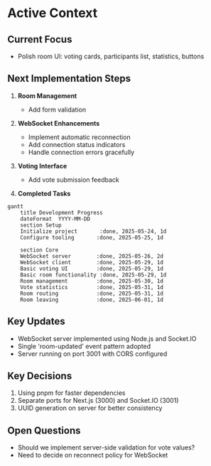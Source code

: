 # Active Context

## Current Focus
- Polish room UI: voting cards, participants list, statistics, buttons

## Next Implementation Steps

1. **Room Management**
   - Add form validation

2. **WebSocket Enhancements**
   - Implement automatic reconnection
   - Add connection status indicators
   - Handle connection errors gracefully

3. **Voting Interface**
   - Add vote submission feedback

4. **Completed Tasks**
```mermaid
gantt
    title Development Progress
    dateFormat  YYYY-MM-DD
    section Setup
    Initialize project       :done, 2025-05-24, 1d
    Configure tooling       :done, 2025-05-25, 1d
    
    section Core
    WebSocket server        :done, 2025-05-26, 2d
    WebSocket client        :done, 2025-05-29, 1d
    Basic voting UI         :done, 2025-05-29, 1d
    Basic room functionality :done, 2025-05-29, 1d
    Room management         :done, 2025-05-30, 1d
    Vote statistics         :done, 2025-05-31, 1d
    Room routing            :done, 2025-05-31, 1d
    Room leaving            :done, 2025-06-01, 1d
```

## Key Updates
- WebSocket server implemented using Node.js and Socket.IO
- Single 'room-updated' event pattern adopted
- Server running on port 3001 with CORS configured

## Key Decisions
1. Using pnpm for faster dependencies
2. Separate ports for Next.js (3000) and Socket.IO (3001)
3. UUID generation on server for better consistency

## Open Questions
- Should we implement server-side validation for vote values?
- Need to decide on reconnect policy for WebSocket
